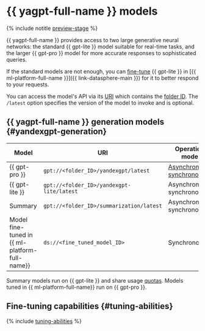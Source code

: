 # {{ yagpt-full-name }} models

{% include notitle [preview-stage](../../_includes/yandexgpt/preview.md) %}

{{ yagpt-full-name }} provides access to two large generative neural networks: the standard {{ gpt-lite }} model suitable for real-time tasks, and the larger {{ gpt-pro }} model for more accurate responses to sophisticated queries.

If the standard models are not enough, you can [fine-tune](../tutorials/yagpt-tuning) {{ gpt-lite }} in [{{ ml-platform-full-name }}]({{ link-datasphere-main }}) for it to better respond to your requests.

You can access the model's API via its [URI](https://en.wikipedia.org/wiki/URI) which contains the [folder ID](../../resource-manager/operations/folder/get-id.md). The `/latest` option specifies the version of the model to invoke and is optional.

## {{ yagpt-full-name }} generation models {#yandexgpt-generation}

| Model | URI | Operation mode |
|---|---|---|
| {{ gpt-pro }} | `gpt://<folder_ID>/yandexgpt/latest` | [Asynchronous, synchronous](./index.md#working-mode) |
| {{ gpt-lite }} | `gpt://<folder_ID>/yandexgpt-lite/latest` | Asynchronous, synchronous |
| Summary | `gpt://<folder_ID>/summarization/latest` | Asynchronous, synchronous |
| Model fine-tuned in {{ ml-platform-full-name}} | `ds://<fine_tuned_model_ID>` | Synchronous |

Summary models run on {{ gpt-lite }} and share usage [quotas](./limits.md#quotas). Models tuned in {{ ml-platform-full-name}} run on {{ gpt-pro }}.

## Fine-tuning capabilities {#tuning-abilities}

{% include [tuning-abilities](../../_includes/yandexgpt/tuning-abilities.md) %}
